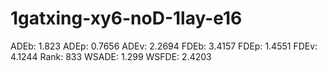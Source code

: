 # 1gatxing-xy6-noD-1lay-e16

ADEb: 1.823
ADEp: 0.7656
ADEv: 2.2694
FDEb: 3.4157
FDEp: 1.4551
FDEv: 4.1244
Rank: 833
WSADE: 1.299
WSFDE: 2.4203